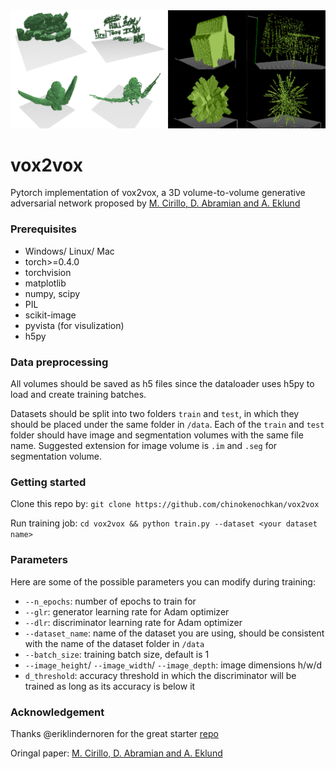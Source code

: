 <img src="./docs/train_test_example_210715.jpg">

# vox2vox
Pytorch implementation of vox2vox, a 3D volume-to-volume generative adversarial network proposed by [M. Cirillo, D. Abramian and A. Eklund](https://arxiv.org/abs/2003.13653)

### Prerequisites
* Windows/ Linux/ Mac
* torch>=0.4.0
* torchvision
* matplotlib
* numpy, scipy
* PIL
* scikit-image
* pyvista (for visulization)
* h5py

### Data preprocessing

All volumes should be saved as h5 files since the dataloader uses h5py to load and create training batches. 

Datasets should be split into two folders `train` and `test`, in which they should be placed under the same folder in `/data`. Each of the `train` and `test` folder should have image and segmentation volumes with the same file name. Suggested extension for image volume is `.im` and `.seg` for segmentation volume.

### Getting started

Clone this repo by:
`git clone https://github.com/chinokenochkan/vox2vox`

Run training job:
`cd vox2vox && python train.py --dataset <your dataset name>`

### Parameters

Here are some of the possible parameters you can modify during training:

* `--n_epochs`: number of epochs to train for
* `--glr`: generator learning rate for Adam optimizer
* `--dlr`: discriminator learning rate for Adam optimizer
* `--dataset_name`: name of the dataset you are using, should be consistent with the name of the dataset folder in `/data`
* `--batch_size`: training batch size, default is 1
* `--image_height`/ `--image_width`/ `--image_depth`: image dimensions h/w/d
* `d_threshold`: accuracy threshold in which the discriminator will be trained as long as its accuracy is below it

### Acknowledgement
Thanks @eriklindernoren for the great starter [repo](https://github.com/eriklindernoren/PyTorch-GAN)

Oringal paper: [M. Cirillo, D. Abramian and A. Eklund](https://arxiv.org/abs/2003.13653)